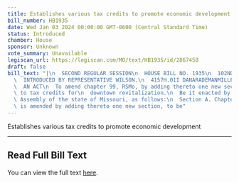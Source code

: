 ```yaml
---
title: Establishes various tax credits to promote economic development
bill_number: HB1935
date: Wed Jan 03 2024 00:00:00 GMT-0600 (Central Standard Time)
status: Introduced
chamber: House
sponsor: Unknown
vote_summary: Unavailable
legiscan_url: https://legiscan.com/MO/text/HB1935/id/2867458
draft: false
bill_text: "|\n  SECOND REGULAR SESSION\n  HOUSE BILL NO. 1935\n  102ND GENERAL ASSEMBLY\n\
  \  INTRODUCED BY REPRESENTATIVE WILSON.\n  4157H.01I DANARADEMANMILLER,ChiefClerk\n\
  \  AN ACT\n  To amend chapter 99, RSMo, by adding thereto one new section relating\
  \ to tax credits for\n  downtown revitalization.\n  Be it enacted by the General\
  \ Assembly of the state of Missouri, as follows:\n  Section A. Chapter 99, RSMo,\
  \ is amended by adding thereto one new section, to be"
---
```

Establishes various tax credits to promote economic development

---

## Read Full Bill Text

You can view the full text [here](https://legiscan.com/MO/text/HB1935/id/2867458).
